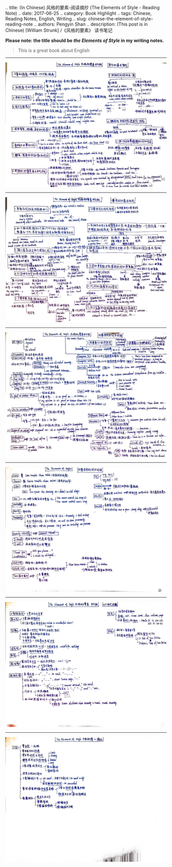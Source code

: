 .. title: (In Chinese) 风格的要素-阅读摘抄 (The Elements of Style - Reading Note)
.. date: 2017-06-25
.. category: Book Highlight
.. tags: Chinese, Reading Notes, English, Writing
.. slug: chinese-the-element-of-style-reading-note
.. authors: Pengyin Shan
.. description: (This post is in Chinese) [William Strunk] <The Elements of Style>/《风格的要素》 读书笔记

**Please note: the title should be *the Elements of Style* in my writing notes.**

>This is a great book about English

***

![theElementsOfStyle1](/images/2017/books/the_elements_of_style/the_element_of_style1.jpg)

***

![theElementsOfStyle2](/images/2017/books/the_elements_of_style/the_element_of_style2.jpg)

***

![theElementsOfStyle3](/images/2017/books/the_elements_of_style/the_element_of_style3.jpg)

***

![theElementsOfStyle4](/images/2017/books/the_elements_of_style/the_element_of_style4.jpg)

***

![theElementsOfStyle5](/images/2017/books/the_elements_of_style/the_element_of_style5.jpg)

***

![theElementsOfStyle6](/images/2017/books/the_elements_of_style/the_element_of_style6.jpg)